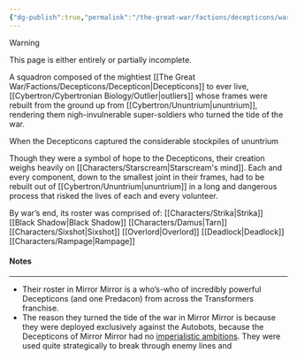 ```yaml
---
{"dg-publish":true,"permalink":"/the-great-war/factions/decepticons/warriors-elite/"}
---
```

  
>[!warning] 
>This page is either entirely or partially incomplete. 

A squadron composed of the mightiest [[The Great War/Factions/Decepticons/Decepticon\|Decepticons]] to ever live, [[Cybertron/Cybertronian Biology/Outlier\|outliers]] whose frames were rebuilt from the ground up from [[Cybertron/Ununtrium\|ununtrium]], rendering them nigh-invulnerable super-soldiers who turned the tide of the war. 

When the Decepticons captured the considerable stockpiles of ununtrium 

Though they were a symbol of hope to the Decepticons, their creation weighs heavily on [[Characters/Starscream\|Starscream's mind]]. Each and every component, down to the smallest joint in their frames, had to be rebuilt out of [[Cybertron/Ununtrium\|ununtrium]] in a long and dangerous process that risked the lives of each and every volunteer. 

By war’s end, its roster was comprised of:
[[Characters/Strika\|Strika]]
[[Black Shadow\|Black Shadow]]
[[Characters/Damus\|Tarn]]
[[Characters/Sixshot\|Sixshot]]
[[Overlord\|Overlord]]
[[Deadlock\|Deadlock]]
[[Characters/Rampage\|Rampage]]
#### Notes
---
- Their roster in Mirror Mirror is a who’s-who of incredibly powerful Decepticons (and one Predacon) from across the Transformers franchise. 
- The reason they turned the tide of the war in Mirror Mirror is because they were deployed exclusively against the Autobots, because the Decepticons of Mirror Mirror had no [imperialistic ambitions](https://tfwiki.net/wiki/Decepticon_Empire#2005_IDW_continuity). They were used quite strategically to break through enemy lines and 